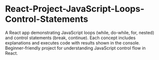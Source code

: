 # React-Project-JavaScript-Loops-Control-Statements
A React app demonstrating JavaScript loops (while, do-while, for, nested) and control statements (break, continue). Each concept includes explanations and executes code with results shown in the console. Beginner-friendly project for understanding JavaScript control flow in React.
